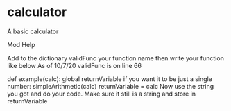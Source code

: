 # calculator
A basic calculator




Mod Help

Add to the dictionary validFunc your function name then write your function like below
As of 10/7/20 validFunc is on line 66

def example(calc):
  global returnVariable
  if you want it to be just a single number:
    simpleArithmetic(calc)
    returnVariable = calc
 Now use the string you got and do your code.
 Make sure it still is a string and store in returnVariable

